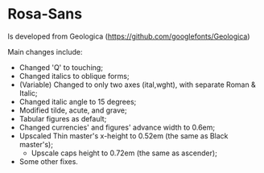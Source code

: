 # Rosa-Sans
Is developed from Geologica (https://github.com/googlefonts/Geologica)

Main changes include:

- Changed 'Q' to touching;
- Changed italics to oblique forms;
- (Variable) Changed to only two axes (ital,wght), with separate
  Roman & Italic;
- Changed italic angle to 15 degrees;
- Modified tilde, acute, and grave;
- Tabular figures as default;
- Changed currencies' and figures' advance width to 0.6em;
- Upscaled Thin master's x-height to 0.52em (the same as
  Black master's);
  - Upscale caps height to 0.72em (the same as ascender);
- Some other fixes.
